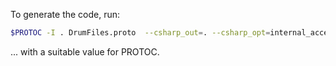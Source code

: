 To generate the code, run:

```sh
$PROTOC -I . DrumFiles.proto  --csharp_out=. --csharp_opt=internal_access,file_extension=.g.cs
```

... with a suitable value for PROTOC.
